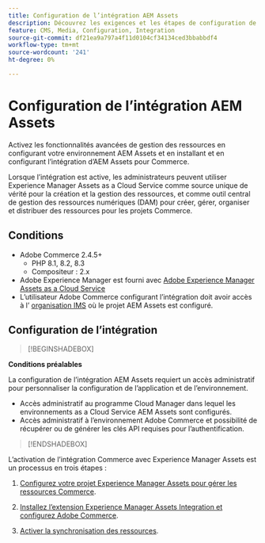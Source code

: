 ```yaml
---
title: Configuration de l’intégration AEM Assets
description: Découvrez les exigences et les étapes de configuration de l’intégration entre Adobe Commerce et AEM Assets as a Cloud Service.
feature: CMS, Media, Configuration, Integration
source-git-commit: df21ea9a797a4f11d0104cf34134ced3bbabbdf4
workflow-type: tm+mt
source-wordcount: '241'
ht-degree: 0%

---
```



# Configuration de l’intégration AEM Assets

Activez les fonctionnalités avancées de gestion des ressources en configurant votre environnement AEM Assets et en installant et en configurant l’intégration d’AEM Assets pour Commerce.

Lorsque l’intégration est active, les administrateurs peuvent utiliser Experience Manager Assets as a Cloud Service comme source unique de vérité pour la création et la gestion des ressources, et comme outil central de gestion des ressources numériques (DAM) pour créer, gérer, organiser et distribuer des ressources pour les projets Commerce.

## Conditions

- Adobe Commerce 2.4.5+
   - PHP 8.1, 8.2, 8.3
   - Compositeur : 2.x
- Adobe Experience Manager est fourni avec [Adobe Experience Manager Assets as a Cloud Service](https://experienceleague.adobe.com/fr/docs/experience-manager-cloud-service/content/assets/overview)
- L’utilisateur Adobe Commerce configurant l’intégration doit avoir accès à l’ [organisation IMS](https://experienceleague.adobe.com/en/docs/core-services/interface/administration/organizations#concept_EA8AEE5B02CF46ACBDAD6A8508646255) où le projet AEM Assets est configuré.

## Configuration de l’intégration

>[!BEGINSHADEBOX]

**Conditions préalables**

La configuration de l’intégration AEM Assets requiert un accès administratif pour personnaliser la configuration de l’application et de l’environnement.

- Accès administratif au programme Cloud Manager dans lequel les environnements as a Cloud Service AEM Assets sont configurés.
- Accès administratif à l’environnement Adobe Commerce et possibilité de récupérer ou de générer les clés API requises pour l’authentification.

>[!ENDSHADEBOX]

L’activation de l’intégration Commerce avec Experience Manager Assets est un processus en trois étapes :

1. [Configurez votre projet Experience Manager Assets pour gérer les ressources Commerce](aem-assets-configure-aem.md).

1. [Installez l’extension Experience Manager Assets Integration et configurez Adobe Commerce](aem-assets-configure-aem.md).

1. [Activer la synchronisation des ressources](aem-assets-setup-synchronization.md).
